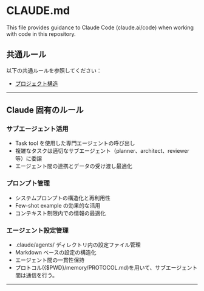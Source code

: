 # CLAUDE.md

This file provides guidance to Claude Code (claude.ai/code) when working with code in this repository.

## 共通ルール

以下の共通ルールを参照してください：

- [プロジェクト構造](.cursor/rules/project-structure.mdc)

---

## Claude 固有のルール

### サブエージェント活用

- Task tool を使用した専門エージェントの呼び出し
- 複雑なタスクは適切なサブエージェント（planner、architect、reviewer 等）に委譲
- エージェント間の連携とデータの受け渡し最適化

### プロンプト管理

- システムプロンプトの構造化と再利用性
- Few-shot example の効果的な活用
- コンテキスト制限内での情報の最適化

### エージェント設定管理

- .claude/agents/ ディレクトリ内の設定ファイル管理
- Markdown ベースの設定の構造化
- エージェント間の一貫性保持
- プロトコル({$PWD}/memory/PROTOCOL.md)を用いて、サブエージェント間は通信を行う。

---
